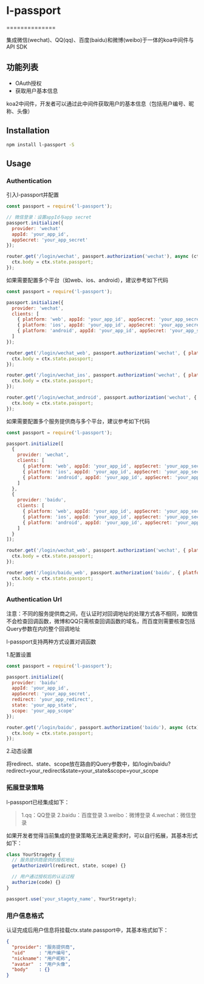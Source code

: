 # l-passport
==============

集成微信(wechat)、QQ(qq)、百度(baidu)和微博(weibo)于一体的koa中间件与API SDK

## 功能列表
- OAuth授权
- 获取用户基本信息

koa2中间件，开发者可以通过此中间件获取用户的基本信息（包括用户编号、昵称、头像）

## Installation

```sh
npm install l-passport -S
```

## Usage

### Authentication
引入l-passport并配置

```js
const passport = require('l-passport');

// 微信登录：设置appId与app secret
passport.initialize({
  provider: 'wechat'
  appId: 'your_app_id',
  appSecret: 'your_app_secret'
});

router.get('/login/wechat', passport.authorization('wechat'), async (ctx) => {
  ctx.body = ctx.state.passport;
});
```

如果需要配置多个平台（如web、ios、android），建议参考如下代码
```js
const passport = require('l-passport');

passport.initialize({
  provider: 'wechat', 
  clients: [
    { platform: 'web', appId: 'your_app_id', appSecret: 'your_app_secret' },
    { platform: 'ios', appId: 'your_app_id', appSecret: 'your_app_secret' },
    { platform: 'android', appId: 'your_app_id', appSecret: 'your_app_secret' },
  ]
});

router.get('/login/wechat_web', passport.authorization('wechat', { platform: 'web' }), async (ctx) => {
  ctx.body = ctx.state.passport;
});

router.get('/login/wechat_ios', passport.authorization('wechat', { platform: 'ios' }), async (ctx) => {
  ctx.body = ctx.state.passport;
});

router.get('/login/wechat_android', passport.authorization('wechat', { platform: 'android' }), async (ctx) => {
  ctx.body = ctx.state.passport;
});
```

如果需要配置多个服务提供商与多个平台，建议参考如下代码
```js
const passport = require('l-passport');

passport.initialize([
  {
    provider: 'wechat', 
    clients: [
      { platform: 'web', appId: 'your_app_id', appSecret: 'your_app_secret' },
      { platform: 'ios', appId: 'your_app_id', appSecret: 'your_app_secret' },
      { platform: 'android', appId: 'your_app_id', appSecret: 'your_app_secret' },
    ]
  },
  {
    provider: 'baidu', 
    clients: [
      { platform: 'web', appId: 'your_app_id', appSecret: 'your_app_secret' },
      { platform: 'ios', appId: 'your_app_id', appSecret: 'your_app_secret' },
      { platform: 'android', appId: 'your_app_id', appSecret: 'your_app_secret' },
    ]
  }
]);

router.get('/login/wechat_web', passport.authorization('wechat', { platform: 'web' }), async (ctx) => {
  ctx.body = ctx.state.passport;
});

router.get('/login/baidu_web', passport.authorization('baidu', { platform: 'ios' }), async (ctx) => {
  ctx.body = ctx.state.passport;
});
```

### Authentication Url
注意：不同的服务提供商之间，在认证时对回调地址的处理方式各不相同，如微信不会检查回调函数，微博和QQ只需核查回调函数的域名，而百度则需要核查包括Query参数在内的整个回调地址

l-passport支持两种方式设置对调函数

1.配置设置
```js
const passport = require('l-passport');

passport.initialize({
  provider: 'baidu'
  appId: 'your_app_id',
  appSecret: 'your_app_secret',
  redirect: 'your_app_redirect',
  state: 'your_app_state',
  scope: 'your_app_scope'
});

router.get('/login/baidu', passport.authorization('baidu'), async (ctx) => {
  ctx.body = ctx.state.passport;
});

```

2.动态设置

将redirect、state、scope放在路由的Query参数中，如/login/baidu?redirect=your_redirect&state=your_state&scope=your_scope

### 拓展登录策略
l-passport已经集成如下：
> 1.qq：QQ登录
> 2.baidu：百度登录
> 3.weibo：微博登录
> 4.wechat：微信登录

如果开发者觉得当前集成的登录策略无法满足需求时，可以自行拓展，其基本形式如下：
```js
class YourStragety {
  // 服务提供商提供的授权地址  
  getAuthorizeUrl(redirect, state, scope) {}

  // 用户通过授权后的认证过程
  authorize(code) {}
}

passport.use('your_stagety_name', YourStragety);
```

### 用户信息格式
认证完成后用户信息将挂载ctx.state.passport中，其基本格式如下：
```json
{
  "provider": "服务提供商",
  "uid"     : "用户编号",
  "nickname": "用户昵称",
  "avatar"  : "用户头像",
  "body"    : {}
}
```

